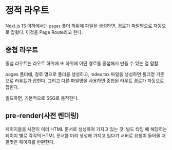# 정적 라우트

Next.js 13 이하에서는 `pages` 폴더 하위에 파일을 생성하면, 경로가 파일명으로 자동으로 잡혔다. 이것을 Page Route라고 한다.

## 중첩 라우트

중첩 라우트는 라우트 하위에 또 하위에 어떤 경로를 중첩해서 만들 수 있는 걸 말함.

pages 폴더에, 경로 명으로 폴더를 생성하고, index.tsx 파일을 생성하면 폴더명 기준으로 라우트가 잡힌다. 그리고 다른 파일명을 사용하면 중첩된 라우트 경로가 자동으로 잡힌다.

빌드하면, 기본적으로 SSG로 동작한다.

## pre-render(사전 렌더링)

페이지들을 사전이 미리 HTML 문서로 생성하여 가지고 있는 것. 빌드 타임 때 해당하는 페이지 별로 각각의 HTML 문서를 미리 생성해 가지고 있다가 서버로 요청이 들어올 때 알맞은 페이지를 반환한다.